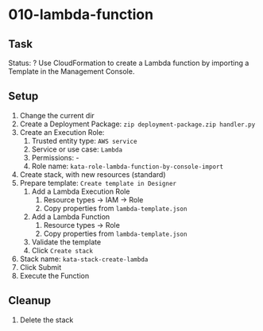 # 010-lambda-function

## Task
Status: ?
Use CloudFormation to create a Lambda function by importing a Template in the Management Console.

## Setup
1. Change the current dir
2. Create a Deployment Package: `zip deployment-package.zip handler.py`
2. Create an Execution Role: 
	1. Trusted entity type: `AWS service`
	2. Service or use case: `Lambda`
	3. Permissions: -
	4. Role name: `kata-role-lambda-function-by-console-import`
1. Create stack, with new resources (standard)
2. Prepare template: `Create template in Designer`
	1. Add a Lambda Execution Role
		1. Resource types -> IAM -> Role
		2. Copy properties from `lambda-template.json`
	2. Add a Lambda Function
		1. Resource types -> Role
		2. Copy properties from `lambda-template.json`
	3. Validate the template
	4. Click `Create stack`
3. Stack name: `kata-stack-create-lambda`
4. Click Submit
5. Execute the Function

## Cleanup
1. Delete the stack
